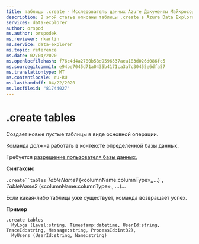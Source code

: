 ```yaml
---
title: таблицы .create - Исследователь данных Azure Документы Майкрософт
description: В этой статье описаны таблицы .create в Azure Data Explorer.
services: data-explorer
author: orspod
ms.author: orspodek
ms.reviewer: rkarlin
ms.service: data-explorer
ms.topic: reference
ms.date: 02/04/2020
ms.openlocfilehash: f76c4d4a2780b58d9596537aea183d026d086fc5
ms.sourcegitcommit: e94be7045d71a0435b4171ca3a7c30455e6dfa57
ms.translationtype: MT
ms.contentlocale: ru-RU
ms.lasthandoff: 04/22/2020
ms.locfileid: "81744027"
---
```

# <a name="create-tables"></a>.create tables

Создает новые пустые таблицы в виде основной операции.

Команда должна работать в контексте определенной базы данных.

Требуется [разрешение пользователя базы данных.](../management/access-control/role-based-authorization.md)

**Синтаксис**

`.create``tables` *TableName1* («columnName:columnType»,,...) `,` *TableName2* («columnName:columnType»,, ...)...

Если какая-либо таблица уже существует, команда возвращает успех.
 
**Пример** 

```kusto
.create tables 
  MyLogs (Level:string, Timestamp:datetime, UserId:string, TraceId:string, Message:string, ProcessId:int32),
  MyUsers (UserId:string, Name:string)
```
